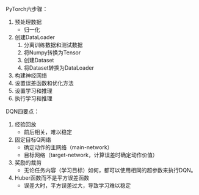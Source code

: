 PyTorch六步骤：

1. 预处理数据
   * 归一化
2. 创建DataLoader
   1. 分离训练数据和测试数据
   2. 将Numpy转换为Tensor
   3. 创建Dataset
   4. 将Dataset转换为DataLoader
3. 构建神经网络
4. 设置误差函数和优化方法
5. 设置学习和推理
6. 执行学习和推理



DQN四要点：

1. 经验回放
   * 前后相关，难以稳定
2. 固定目标Q网络
   * 确定动作的主网络（main-network）
   * 目标网络（target-network，计算误差时确定动作价值）
3. 奖励的裁剪
   * 无论任务内容（学习目标）如何，都可以使用相同的超参数来执行DQN。
4. Huber函数而不是平方误差函数
   * 误差大时，平方误差过大，导致学习难以稳定